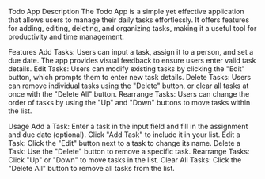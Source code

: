 Todo App
Description
The Todo App is a simple yet effective application that allows users to manage their daily tasks effortlessly. It offers features for adding, editing, deleting, and organizing tasks, making it a useful tool for productivity and time management.

Features
Add Tasks: Users can input a task, assign it to a person, and set a due date. The app provides visual feedback to ensure users enter valid task details.
Edit Tasks: Users can modify existing tasks by clicking the "Edit" button, which prompts them to enter new task details.
Delete Tasks: Users can remove individual tasks using the "Delete" button, or clear all tasks at once with the "Delete All" button.
Rearrange Tasks: Users can change the order of tasks by using the "Up" and "Down" buttons to move tasks within the list.

Usage
Add a Task: Enter a task in the input field and fill in the assignment and due date (optional). Click "Add Task" to include it in your list.
Edit a Task: Click the "Edit" button next to a task to change its name.
Delete a Task: Use the "Delete" button to remove a specific task.
Rearrange Tasks: Click "Up" or "Down" to move tasks in the list.
Clear All Tasks: Click the "Delete All" button to remove all tasks from the list.
